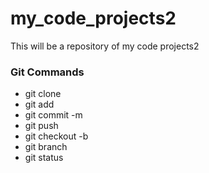 # my_code_projects2
This will be a repository of my code projects2
### Git Commands
* git clone
* git add
* git commit -m
* git push
* git checkout -b
* git branch
* git status
